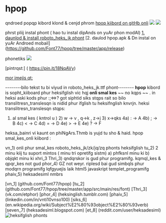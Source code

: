 # hpop
qndroed popqp kibord klond &amp; cenjd phrom 
[hpop kiibord on gitHb onli](https://github.com/klausw/hackerskeyboard)
![](https://i.pinimg.com/originals/e8/e8/c8/e8e8c80df0952ad32725b24fdbaff83b.gif)
![](https://photos.app.goo.gl/xb4q21EsQ6yWAo6m7)

phrst pliij instal phont ( hao tu instal dipAnds on yuAr phon modAl)
[1. daunlod & install roboto_heks_jk phont]( https://github.com/Font77/hpop/tree/master/app/src/main/res/font )
[2. daulod hpop.apk & Dn instal on yuAr Androed mobail] (https://github.com/Font77/hpop/tree/master/app/release)

phonetiks
![](https://photos.app.goo.gl/xb4q21EsQ6yWAo6m7)

[pintrqst:] ( https://pin.it/18NqAVy)

[mor imejis qt:](https://pin.it/1ztSTHM)

--------bilo tekst tu bi viyud in roboto_heks_jk.ttf phont--------
**hpop** kibord is sopht_kiiboard phur heksifglish vic hqj **onli smal kes**  ~~ no kqps ~~ .
in heksi aski kods phur :;&lt;=&gt;? got siphtid siks stqps rait
so bilo translitresn_translesqn is nidid phur 
ifglish tu heksifnglish knvrjn.
heksi translitresn_translesqn stqps:
1) al smal kes ( kntrol u ) 2) w -> v , q->k , z->j 3) x->qks 
4a) : -> A 4b) ; -> B 4c) < -> C 4d) = -> D 4e) > -> E 4e) ? -> F

heksa_bainri vi kaunt on phiNgArs.Thmb is yujd tu sho & haid.
hpop smal_kes_onli kiibord :

vn_1) onli phur smal_kes roboto_heks_jk/zk/jq/zq phonts heksifglish
tu_2) 2 minu kiij tu suport mintos ( minu tri opretifg sistm)
 a) phfksnl minu ki b) objqkt minu ki
xhri_3 Thri_3) qndqrskor is gud phur programifg. kqmql_kes & qpqr_kes not gud
phor_4) GZ not weyr. riplesd bai gud simbqls phur modqrn programifg lqfgyuejis laik html5 javaskript templet_programifg
phaiv_5) heksadesiml nmbrs

[vn_1] (github.com/Font77/hpop)
[tu_2] (github.com/Font77/hpop/tree/master/app/src/main/res/font)
[Thri_3] (vk.com/etphor)
[phor_4] (heksinglish.tumblr.com)
[phaiv_5] (linkedin.com/in/vnti10vnso100)
[siks_6] (en.wikipedia.org/wiki/Subject%E2%80%93object%E2%80%93verb)
[seven_7] (heksadesiml.blogspot.com)
[et_8] (reddit.com/user/heksadesiml)
![heksifglish phonts](https://i.pinimg.com/originals/a6/c0/94/a6c094248a071ea0e99197429f6cfc03.gif)
